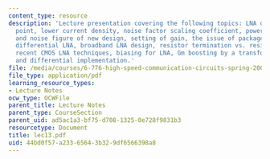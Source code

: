 ```yaml
---
content_type: resource
description: 'Lecture presentation covering the following topics: LNA design, bias
  point, lower current density, noise factor scaling coefficient, power dissipation
  and noise figure of new design, setting of gain, the issue of package parasitics,
  differential LNA, broadband LNA design, resistor termination vs. resistor in feedback,
  recent CMOS LNA techniques, biasing for LNA, Gm boosting by a transformer, neutralizaton,
  and differential implementation.'
file: /media/courses/6-776-high-speed-communication-circuits-spring-2005/44bd0f57a23365643b329df6566398a8_lec13.pdf
file_type: application/pdf
learning_resource_types:
- Lecture Notes
ocw_type: OCWFile
parent_title: Lecture Notes
parent_type: CourseSection
parent_uid: ad5ac1a3-bf75-d708-1325-0e728f9831b3
resourcetype: Document
title: lec13.pdf
uid: 44bd0f57-a233-6564-3b32-9df6566398a8
---
```

